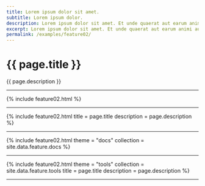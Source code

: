 ```yaml
---
title: Lorem ipsum dolor sit amet.
subtitle: Lorem ipsum dolor.
description: Lorem ipsum dolor sit amet. Et unde quaerat aut earum animi aut explicabo saepe qui quibusdam accusamus ut velit asperiores vel natus temporibus. Qui sapiente saepe qui totam saepe est suscipit quia vel error provident cum omnis eius aut galisum rem nulla dolor? Qui internos voluptas est nulla odit est temporibus expedita eos quidem cumque. Ea voluptates eligendi quo rerum libero et molestiae harum vel fugit magni et cupiditate optio At quia consequuntur ut exercitationem laboriosam. Cum blanditiis voluptatibus At amet sunt At quia deleniti id quibusdam neque ut odio placeat.
excerpt: Lorem ipsum dolor sit amet. Et unde quaerat aut earum animi aut explicabo saepe qui quibusdam accusamus ut velit asperiores vel natus temporibus.
permalink: /examples/feature02/
---
```


<h1>{{ page.title }}</h1>
<p class = "text-justify">{{ page.description }}</p>
<hr>
{% include feature02.html   %}<hr>
{% include feature02.html   title = page.title
                            description = page.description %}<hr>
{% include feature02.html   theme = "docs" 
                            collection = site.data.feature.docs %}<hr>
{% include feature02.html   theme = "tools" 
                            collection = site.data.feature.tools 
                            title = page.title                            
                            description = page.description %}<hr>
